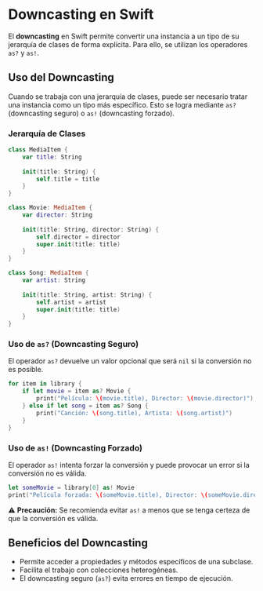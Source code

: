 # Downcasting en Swift

El **downcasting** en Swift permite convertir una instancia a un tipo de su jerarquía de clases de forma explícita. Para ello, se utilizan los operadores `as?` y `as!`.

## Uso del Downcasting

Cuando se trabaja con una jerarquía de clases, puede ser necesario tratar una instancia como un tipo más específico. Esto se logra mediante `as?` (downcasting seguro) o `as!` (downcasting forzado).

### Jerarquía de Clases

```swift
class MediaItem {
    var title: String
    
    init(title: String) {
        self.title = title
    }
}

class Movie: MediaItem {
    var director: String
    
    init(title: String, director: String) {
        self.director = director
        super.init(title: title)
    }
}

class Song: MediaItem {
    var artist: String
    
    init(title: String, artist: String) {
        self.artist = artist
        super.init(title: title)
    }
}
```

### Uso de `as?` (Downcasting Seguro)

El operador `as?` devuelve un valor opcional que será `nil` si la conversión no es posible.

```swift
for item in library {
    if let movie = item as? Movie {
        print("Película: \(movie.title), Director: \(movie.director)")
    } else if let song = item as? Song {
        print("Canción: \(song.title), Artista: \(song.artist)")
    }
}
```

### Uso de `as!` (Downcasting Forzado)

El operador `as!` intenta forzar la conversión y puede provocar un error si la conversión no es válida.

```swift
let someMovie = library[0] as! Movie
print("Película forzada: \(someMovie.title), Director: \(someMovie.director)")
```

⚠️ **Precaución:** Se recomienda evitar `as!` a menos que se tenga certeza de que la conversión es válida.

## Beneficios del Downcasting
- Permite acceder a propiedades y métodos específicos de una subclase.
- Facilita el trabajo con colecciones heterogéneas.
- El downcasting seguro (`as?`) evita errores en tiempo de ejecución.

